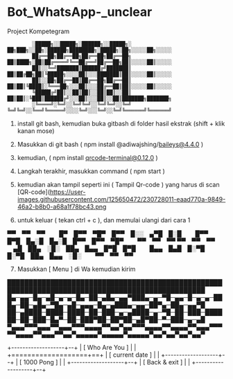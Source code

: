 # Bot_WhatsApp-_unclear
Project Kompetegram


            ░█████╗░░█████╗░██████╗░░█████╗░  ██╗███╗░░██╗░██████╗████████╗░█████╗░██╗░░░░░██╗░░░░░
            ██╔══██╗██╔══██╗██╔══██╗██╔══██╗  ██║████╗░██║██╔════╝╚══██╔══╝██╔══██╗██║░░░░░██║░░░░░
            ██║░░╚═╝███████║██████╔╝███████║  ██║██╔██╗██║╚█████╗░░░░██║░░░███████║██║░░░░░██║░░░░░
            ██║░░██╗██╔══██║██╔══██╗██╔══██║  ██║██║╚████║░╚═══██╗░░░██║░░░██╔══██║██║░░░░░██║░░░░░
            ╚█████╔╝██║░░██║██║░░██║██║░░██║  ██║██║░╚███║██████╔╝░░░██║░░░██║░░██║███████╗███████╗
            ░╚════╝░╚═╝░░╚═╝╚═╝░░╚═╝╚═╝░░╚═╝  ╚═╝╚═╝░░╚══╝╚═════╝░░░░╚═╝░░░╚═╝░░╚═╝╚══════╝╚══════╝

1. install git bash, kemudian buka gitbash di folder hasil ekstrak (shift + klik kanan mose)
2. Masukkan di git bash ( npm install @adiwajshing/baileys@4.4.0 )
3. kemudian, ( npm install qrcode-terminal@0.12.0 )
4. Langkah terakhir, masukkan command ( npm start )
5. kemudian akan tampil seperti ini ( Tampil Qr-code ) yang harus di scan
[QR-code](https://user-images.githubusercontent.com/125650472/230728011-eaad770a-9849-46a2-b8b0-a68a1f78bc43.png

6. untuk keluar ( tekan ctrl + c ), dan memulai ulangi dari cara 1


▀▀ ▀▀ ▀▀   █▀ █▀▀ ▀█▀ █▀▀ █░░ ▄▀█ █░█   █▀▀ █▀█ █▄░█ █▄░█ █▀▀ █▀▀ ▀█▀   ▀▀ ▀▀ ▀▀
▀▀ ▀▀ ▀▀   ▄█ ██▄ ░█░ ██▄ █▄▄ █▀█ █▀█   █▄▄ █▄█ █░▀█ █░▀█ ██▄ █▄▄ ░█░   ▀▀ ▀▀ ▀▀

7. Masukkan [ Menu ] di Wa kemudian kirim


████████████████████████████████████████████████████████████████████████████████████████████████
█▄─▄▄─█▄─▄█─▄─▄─█▄─██─▄█▄─▄▄▀███▄─▄─▀█─▄▄─█─▄─▄─███▄─██─▄█▄─▀█▄─▄█─▄▄▄─█▄─▄███▄─▄▄─██▀▄─██▄─▄▄▀█
██─▄████─████─████─██─███─▄─▄████─▄─▀█─██─███─██████─██─███─█▄▀─██─███▀██─██▀██─▄█▀██─▀─███─▄─▄█
▀▄▄▄▀▀▀▄▄▄▀▀▄▄▄▀▀▀▄▄▄▄▀▀▄▄▀▄▄▀▀▀▄▄▄▄▀▀▄▄▄▄▀▀▄▄▄▀▀▀▀▀▄▄▄▄▀▀▄▄▄▀▀▄▄▀▄▄▄▄▄▀▄▄▄▄▄▀▄▄▄▄▄▀▄▄▀▄▄▀▄▄▀▄▄▀

+-------------------+--+
|  [ Who Are You ]  |  |
+===================+==+
| [ current date  ] |  |
+-------------------+--+
| [  1000 Pong   ]  |  |
+-------------------+--+
| [ Back & exit  ]  |  |
+-------------------+--+

















